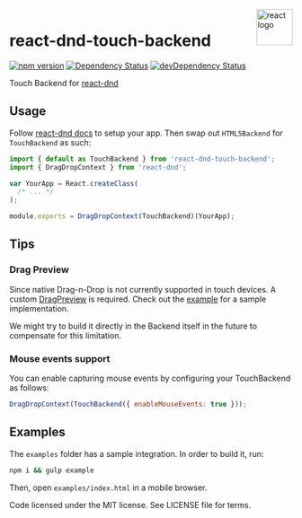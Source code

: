 <img src="https://avatars2.githubusercontent.com/u/6412038?v=3&s=200" alt="react logo" title="react" align="right" width="64" height="64" />

# react-dnd-touch-backend

[![npm version](https://badge.fury.io/js/react-dnd-touch-backend.svg)](http://badge.fury.io/js/react-dnd-touch-backend)
[![Dependency Status](https://david-dm.org/yahoo/react-dnd-touch-backend.svg)](https://david-dm.org/yahoo/react-dnd-touch-backend)
[![devDependency Status](https://david-dm.org/yahoo/react-dnd-touch-backend/dev-status.svg)](https://david-dm.org/yahoo/react-dnd-touch-backend#info=devDependencies)

Touch Backend for [react-dnd](https://github.com/gaearon/react-dnd)

## Usage
Follow [react-dnd docs](http://gaearon.github.io/react-dnd/) to setup your app. Then swap out `HTML5Backend` for `TouchBackend` as such:

```js
import { default as TouchBackend } from 'react-dnd-touch-backend';
import { DragDropContext } from 'react-dnd';

var YourApp = React.createClass(
  /* ... */
);

module.exports = DragDropContext(TouchBackend)(YourApp);
```
## Tips
### Drag Preview
Since native Drag-n-Drop is not currently supported in touch devices. A custom [DragPreview](https://gaearon.github.io/react-dnd/docs-drag-layer.html) is required. Check out the [example](https://github.com/yahoo/react-dnd-touch-backend/blob/master/examples/js/ItemPreview.jsx) for a sample implementation.

We might try to build it directly in the Backend itself in the future to compensate for this limitation.

### Mouse events support
You can enable capturing mouse events by configuring your TouchBackend as follows:
```js
DragDropContext(TouchBackend({ enableMouseEvents: true }));
```

## Examples
The `examples` folder has a sample integration. In order to build it, run:
```bash
npm i && gulp example
```
Then, open `examples/index.html` in a mobile browser.

Code licensed under the MIT license. See LICENSE file for terms.

